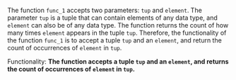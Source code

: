 The function `func_1` accepts two parameters: `tup` and `element`. The parameter `tup` is a tuple that can contain elements of any data type, and `element` can also be of any data type. The function returns the count of how many times `element` appears in the tuple `tup`. Therefore, the functionality of the function `func_1` is to accept a tuple `tup` and an `element`, and return the count of occurrences of `element` in `tup`. 

Functionality: **The function accepts a tuple `tup` and an `element`, and returns the count of occurrences of `element` in `tup`.**